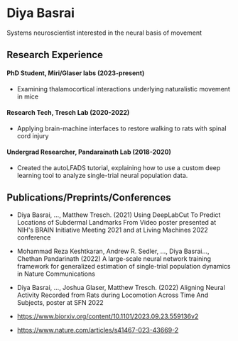 # Diya Basrai  

Systems neuroscientist interested in the neural basis of movement

## Research Experience

#### PhD Student, Miri/Glaser labs (2023-present) 

* Examining thalamocortical interactions underlying naturalistic movement in mice

#### Research Tech, Tresch Lab (2020-2022)

* Applying brain-machine interfaces to restore walking to rats with spinal cord injury

#### Undergrad Researcher, Pandarainath Lab (2018-2020)

* Created the autoLFADS tutorial, explaining how to use a custom deep learning tool to analyze single-trial neural population data.


## Publications/Preprints/Conferences

* Diya Basrai, ..., Matthew Tresch. (2021) Using DeepLabCut To Predict Locations of Subdermal Landmarks From Video poster presented at NIH's BRAIN Initiative Meeting 2021 and at Living Machines 2022 conference

* Mohammad Reza Keshtkaran, Andrew R. Sedler, ..., Diya Basrai..., Chethan Pandarinath (2022) A large-scale neural network training framework for generalized estimation of single-trial population dynamics in Nature Communications

* Diya Basrai, ..., Joshua Glaser, Matthew Tresch. (2022) Aligning Neural Activity Recorded from Rats during Locomotion Across Time And Subjects, poster at SFN 2022

* https://www.biorxiv.org/content/10.1101/2023.09.23.559136v2

* https://www.nature.com/articles/s41467-023-43669-2

